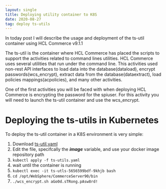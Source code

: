 ```yaml
---
layout: single
title: Deploying utility container to K8S
date: 2020-08-27
tag: deploy ts-utils
---
```

In today post I will describe the usage and deployment of the ts-util container using HCL Commerce v9.1.1

The ts-util is the container where HCL Commerce has placed the scripts to support the activities related to command lines utilities. HCL Commerce uses several utilities that run under the command line. This activities used non-rest API interfaces to load data into the database(dataload), encrypt passwords(wcs_encrypt), extract data from the database(dataextract), load policies mappings(acpolicies), and many other activities.

One of the first activities you will be faced with when deploying HCL Commerce is encrypting the password for the spiuser. For this activity you will need to launch the ts-util container and use the wcs_encrypt.

# Deploying the ts-utils in Kubernetes
To deploy the ts-util container in a K8S environment is very simple:

1. Download [ts-util.yaml](../assets/2020/hcl_commerce/ts-util.yaml)
1. Edit the file, specifcally the ***image*** variable, and use your docker image repository path
1. `kubectl apply -f ts-utils.yaml`
1. wait until the container is running
1. `kubectl exec -it ts-utls-5656599bdf-9khjb bash`
1. `cd /opt/WebSphere/CommerceServer90/bin`
1. `./wcs_encrypt.sh aGo0d.sTRong.pAsw8rd!`

